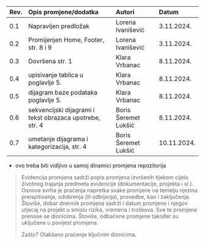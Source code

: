 | Rev. | Opis promjene/dodatka | Autori  | Datum      |
| ---- |:--------------------- |:------- |:---------- |
|  0.1 | Napravljen predložak  | Lorena Ivanišević | 3.11.2024. |
|  0.2  | Promijenjen Home, Footer, str. 8 i 9  | Lorena Ivanišević | 3.11.2024. |
|  0.3    | Dovršena str. 1                      | Klara Vrbanac        | 8.11.2024.           |
|  0.4   | upisivanje tablica u poglavlje 5.                     | Klara Vrbanac        | 8.11.2024.           |
|  0.5   | dijagram baze podataka poglavlje 5.                    | Klara Vrbanac        | 8.11.2024.           |
|  0.6   | sekvencijski dijagrami i tekst obrazaca upotrebe, str. 4| Boris Šeremet Lukšić| 8.11.2024.           |
|  0.7   | umetanje dijagrama i kategorizacija, str. 4| Boris Šeremet Lukšić| 10.11.2024.|

* ovo treba biti vidljivo u samoj dinamici promjena repozitorija

> Evidencija promjena sadrži popis promjena izvršenih tijekom cijelo životnog trajanja predmeta evidencije (dokumentacije, projekta i sl.). Osnova svrha je praćenja napretka svake promjene na temelju njezina preispitivanja, odobrenja (ili odbijanja), provedbe, kao i zaključenja. Štoviše, dobar dnevnik promjena sadrži i datum promjene i njegov utjecaj na projekt u smislu rizika, vremena i troškova. Sve te promjene prenose se dionicima.  Štoviše, odbačene promjene također su uključene u povijest promjena.
>
> Zašto? Olakšano praćenje ključnim dionicima. 
>
> 
